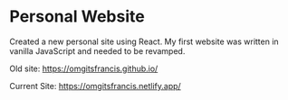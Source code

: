 # Personal Website
Created a new personal site using React. My first website was written in vanilla JavaScript and needed to be revamped.

Old site: https://omgitsfrancis.github.io/

Current Site: https://omgitsfrancis.netlify.app/
